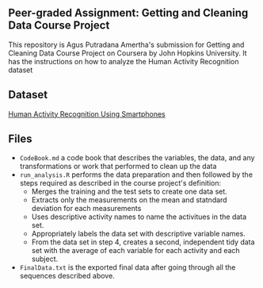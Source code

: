 ## Peer-graded Assignment: Getting and Cleaning Data Course Project
This repository is Agus Putradana Amertha's submission for Getting and Cleaning Data Course Project on Coursera by John Hopkins University. It has the instructions on how to analyze the Human Activity Recognition dataset

## Dataset
[Human Activity Recognition Using Smartphones](https://d396qusza40orc.cloudfront.net/getdata%2Fprojectfiles%2FUCI%20HAR%20Dataset.zip)

## Files
  * `CodeBook.md` a code book that describes the variables, the data, and any transformations or work that performed to clean up the data
  * `run_analysis.R` performs the data preparation and then followed by the steps required as described in the course project's definition:
    + Merges the training and the test sets to create one data set.
    + Extracts only the measurements on the mean and statndard deviation for each measurements
    + Uses descriptive activity names to name the activitues in the data set.
    + Appropriately labels the data set with descriptive variable names.
    + From the data set in step 4, creates a second, independent tidy data set with the average of each variable for each activity and each subject.
   * `FinalData.txt` is the exported final data after going through all the sequences described above.
